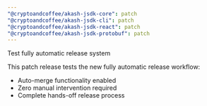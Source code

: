 ```yaml
---
"@cryptoandcoffee/akash-jsdk-core": patch
"@cryptoandcoffee/akash-jsdk-cli": patch
"@cryptoandcoffee/akash-jsdk-react": patch
"@cryptoandcoffee/akash-jsdk-protobuf": patch
---
```


Test fully automatic release system

This patch release tests the new fully automatic release workflow:
- Auto-merge functionality enabled
- Zero manual intervention required
- Complete hands-off release process